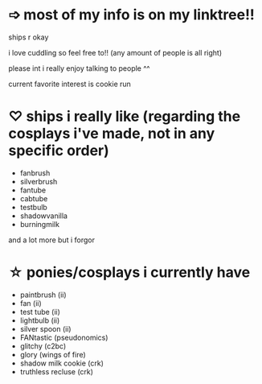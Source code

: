 # ➩ most of my info is on my linktree!!

ships r okay 

i love cuddling so feel free to!! (any amount of people is all right)

please int i really enjoy talking to people ^^

current favorite interest is cookie run

# ♡ ships i really like (regarding the cosplays i've made, not in any specific order)
- fanbrush 
- silverbrush
- fantube
- cabtube
- testbulb
- shadowvanilla 
- burningmilk

and a lot more but i forgor

# ☆ ponies/cosplays i currently have
- paintbrush (ii)
- fan (ii)
- test tube (ii)
- lightbulb (ii)
- silver spoon (ii)
- FANtastic (pseudonomics)
- glitchy (c2bc)
- glory (wings of fire)
- shadow milk cookie (crk)
- truthless recluse (crk)
 
